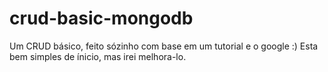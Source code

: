 # crud-basic-mongodb
Um CRUD básico, feito sózinho com base em um tutorial e o google :)
Esta bem simples de ínicio, mas irei melhora-lo.
